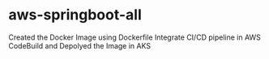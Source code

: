 # aws-springboot-all

Created the Docker Image using Dockerfile
Integrate CI/CD pipeline in AWS CodeBuild and Depolyed the Image in AKS
